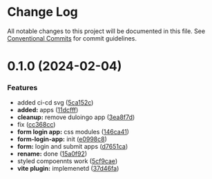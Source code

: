 # Change Log

All notable changes to this project will be documented in this file.
See [Conventional Commits](https://conventionalcommits.org) for commit guidelines.

# 0.1.0 (2024-02-04)

### Features

-   added ci-cd svg ([5ca152c](https://github.com/paulAlexSerban/wbk--reactjs-playground--typescript/commit/5ca152cfa6dc2b1548b7c2ed48d33d5debae9db7))
-   **added:** apps ([11dcfff](https://github.com/paulAlexSerban/wbk--reactjs-playground--typescript/commit/11dcfffcaab37b030fe7a13b728a76141978fa40))
-   **cleanup:** remove duloingo app ([3ea8f7d](https://github.com/paulAlexSerban/wbk--reactjs-playground--typescript/commit/3ea8f7d47da9759c9ea8f62599a8aa4250b38c3c))
-   fix ([cc368cc](https://github.com/paulAlexSerban/wbk--reactjs-playground--typescript/commit/cc368cc5b544cbb8c155359397154df97c467241))
-   **form login app:** css modules ([146ca41](https://github.com/paulAlexSerban/wbk--reactjs-playground--typescript/commit/146ca4193772e5767a6ff7b94a8dc53fabdcd5f7))
-   **form-login-app:** init ([e0998c8](https://github.com/paulAlexSerban/wbk--reactjs-playground--typescript/commit/e0998c89b4a38ad02c5297fc4cee2548c2cdb385))
-   **form:** login and submit apps ([d7651ca](https://github.com/paulAlexSerban/wbk--reactjs-playground--typescript/commit/d7651caf9d6b6254bb996449461911d988f88e44))
-   **rename:** done ([15a0f92](https://github.com/paulAlexSerban/wbk--reactjs-playground--typescript/commit/15a0f92f47690da6021269d43d7489cb72cdc514))
-   styled compoennts work ([5cf9cae](https://github.com/paulAlexSerban/wbk--reactjs-playground--typescript/commit/5cf9cae09ec5f9b36f10b44435678947f4bb2f7e))
-   **vite plugin:** implemenetd ([37d46fa](https://github.com/paulAlexSerban/wbk--reactjs-playground--typescript/commit/37d46fa94fb78ec7126690f942429a51d9ed511e))
